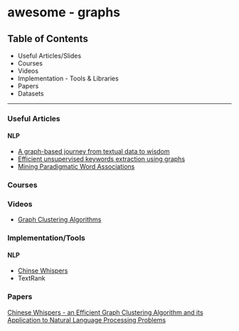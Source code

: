 # awesome - graphs 

## Table of Contents
- Useful Articles/Slides
- Courses
- Videos
- Implementation - Tools & Libraries
- Papers
- Datasets
---

### Useful Articles

#### NLP
- [A graph-based journey from textual data to wisdom](https://graphaware.com/neo4j/2017/10/03/efficient-unsupervised-topic-extraction-nlp-neo4j.html)
- [Efficient unsupervised keywords extraction using graphs](https://graphaware.com/neo4j/2017/10/03/efficient-unsupervised-topic-extraction-nlp-neo4j.html)
- [Mining Paradigmatic Word Associations](https://www.lyonwj.com/2015/06/16/nlp-with-neo4j/)
### Courses

### Videos
- [Graph Clustering Algorithms](https://www.youtube.com/watch?v=-Afa1WI3iug)

### Implementation/Tools
#### NLP
- [Chinse Whispers](https://github.com/nlpub/chinese-whispers-python)
- TextRank

### Papers
[Chinese Whispers - an Efficient Graph Clustering Algorithm and its Application to Natural Language Processing Problems](http://pzs.dstu.dp.ua/DataMining/cluster/bibl/Chinese%20Whispers%20-%20an%20Efficient%20Graph%20Clustering.pdf)
